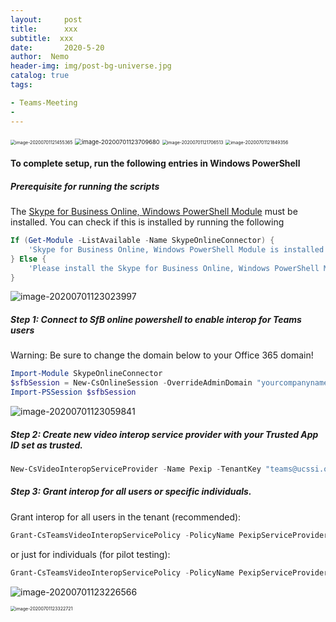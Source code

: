 ```yaml
---
layout:     post
title:      xxx
subtitle:  xxx
date:       2020-5-20
author:  Nemo
header-img: img/post-bg-universe.jpg
catalog: true
tags:

- Teams-Meeting
- 
---
```




<img src="C:\Users\Nemo\AppData\Roaming\Typora\typora-user-images\image-20200701121455365.png" alt="image-20200701121455365" style="zoom:50%;" />

<img src="C:\Users\Nemo\AppData\Roaming\Typora\typora-user-images\image-20200701123709680.png" alt="image-20200701123709680" style="zoom: 67%;" />

<img src="C:\Users\Nemo\AppData\Roaming\Typora\typora-user-images\image-20200701121706513.png" alt="image-20200701121706513" style="zoom:50%;" />

<img src="C:\Users\Nemo\AppData\Roaming\Typora\typora-user-images\image-20200701121849356.png" alt="image-20200701121849356" style="zoom:50%;" />

#### To complete setup, run the following entries in Windows PowerShell

##### Prerequisite for running the scripts

The [Skype for Business Online, Windows PowerShell Module](https://www.microsoft.com/en-us/download/details.aspx?id=39366) must be installed. 
    You can check if this is installed by running the following

```powershell
If (Get-Module -ListAvailable -Name SkypeOnlineConnector) {
    'Skype for Business Online, Windows PowerShell Module is installed'
} Else {
    'Please install the Skype for Business Online, Windows PowerShell Module'
}
```

![image-20200701123023997](C:\Users\Nemo\AppData\Roaming\Typora\typora-user-images\image-20200701123023997.png)

##### Step 1: Connect to SfB online powershell to enable interop for Teams users

Warning: Be sure to change the domain below to your Office 365 domain!

```powershell
Import-Module SkypeOnlineConnector
$sfbSession = New-CsOnlineSession -OverrideAdminDomain "yourcompanyname.onmicrosoft.com"
Import-PSSession $sfbSession
```

![image-20200701123059841](C:\Users\Nemo\AppData\Roaming\Typora\typora-user-images\image-20200701123059841.png)

##### Step 2: Create new video interop service provider with your Trusted App ID set as trusted.

```powershell
New-CsVideoInteropServiceProvider -Name Pexip -TenantKey "teams@ucssi.onpexip.com" -InstructionUri "https://pexip.me/teams/ucssi.onpexip.com/{ConfId}" -AllowAppGuestJoinsAsAuthenticated $true -AadApplicationIds "923c9f0a-b883-4efe-af73-54810da59f83"
```

##### Step 3: Grant interop for all users or specific individuals.

Grant interop for all users in the tenant (recommended):

```powershell
Grant-CsTeamsVideoInteropServicePolicy -PolicyName PexipServiceProviderEnabled -Global
```

or just for individuals (for pilot testing):

```powershell
Grant-CsTeamsVideoInteropServicePolicy -PolicyName PexipServiceProviderEnabled -Identity "tangx@contoso.com"
```

![image-20200701123226566](C:\Users\Nemo\AppData\Roaming\Typora\typora-user-images\image-20200701123226566.png)



<img src="C:\Users\Nemo\AppData\Roaming\Typora\typora-user-images\image-20200701123322721.png" alt="image-20200701123322721" style="zoom:50%;" />
